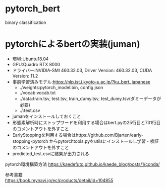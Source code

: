 # pytorch_bert
binary classification

# pytorchによるbertの実装(juman)

- 環境:Ubuntu18.04
- GPU:Quadro RTX 8000
- ドライバー:NVIDIA-SMI 460.32.03, Driver Version: 460.32.03, CUDA Version: 11.2
- 事前学習済みモデル:https://nlp.ist.i.kyoto-u.ac.jp/?ku_bert_japanese
    - ./weights:pytorch_model.bin, config.json
    - ./vocab:vocab.txt
    - ./data:train.tsv, test.tsv, train_dumy.tsv, test_dumy.tsv(ダミーデータが必要)
    - ./:test.csv
- jumanをインストールしておくこと
- 形態素解析時にストップワードを利用する場合はbert.pyの25行目と731行目のコメントアウトを外すこと
- EarlyStoppingを利用する場合はhttps://github.com/Bjarten/early-stopping-pytorch からpytorchtools.pyをutilsにインストールし学習・検証のコメントアウトを外すこと
- predicted_test.csvに結果が出力される
    
pytorch環境構築方法
https://kaedefuto.github.io/kaede_blog/posts/1/conda/

参考書籍  
https://book.mynavi.jp/ec/products/detail/id=104855
